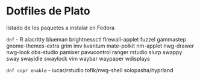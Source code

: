 # Dotfiles de Plato
listado de los paquetes a instalar en Fedora

`dnf` - R alacritty blueman brightnessctl firewall-applet fuzzel gammastep gnome-themes-extra grim imv kvantum mate-polkit nm-applet nwg-drawer nwg-look obs-studio pamixer pavucontrol ranger rstudio slurp swappy sway swayidle swaylock vim waybar waypaper wdisplays

`dnf copr enable` - iucar/rstudio tofik/nwg-shell solopasha/hyprland 
